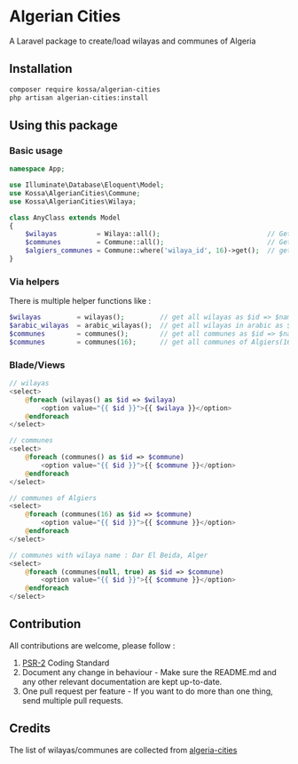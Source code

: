# Algerian Cities

A Laravel package to create/load wilayas and communes of Algeria

## Installation

```sh
composer require kossa/algerian-cities
php artisan algerian-cities:install
```

## Using this package
### Basic usage

```php
namespace App;

use Illuminate\Database\Eloquent\Model;
use Kossa\AlgerianCities\Commune;
use Kossa\AlgerianCities\Wilaya;

class AnyClass extends Model
{
    $wilayas          = Wilaya::all();                           // Get all wilayas
    $communes         = Commune::all();                          // Get all communes
    $algiers_communes = Commune::where('wilaya_id', 16)->get();  // get all communes of Algiers(16)
}
```

### Via helpers
There is multiple helper functions like :

```php
$wilayas         = wilayas();         // get all wilayas as $id => $name
$arabic_wilayas  = arabic_wilayas();  // get all wilayas in arabic as $id => $arabic_name
$communes        = communes();        // get all communes as $id => $name
$communes        = communes(16);      // get all communes of Algiers(16) as $id => $name
```
 

### Blade/Views

```php
// wilayas
<select>
    @foreach (wilayas() as $id => $wilaya)
        <option value="{{ $id }}">{{ $wilaya }}</option>
    @endforeach
</select>

// communes
<select>
    @foreach (communes() as $id => $commune)
        <option value="{{ $id }}">{{ $commune }}</option>
    @endforeach
</select>

// communes of Algiers
<select>
    @foreach (communes(16) as $id => $commune)
        <option value="{{ $id }}">{{ $commune }}</option>
    @endforeach
</select>

// communes with wilaya name : Dar El Beida, Alger
<select>
    @foreach (communes(null, true) as $id => $commune)
        <option value="{{ $id }}">{{ $commune }}</option>
    @endforeach
</select>

```

## Contribution
All contributions are welcome, please follow :
1. [PSR-2](https://www.php-fig.org/psr/psr-2/) Coding Standard
1. Document any change in behaviour - Make sure the README.md and any other relevant documentation are kept up-to-date.
1. One pull request per feature - If you want to do more than one thing, send multiple pull requests.


## Credits
The list of wilayas/communes are collected from [algeria-cities](https://github.com/othmanus/algeria-cities)
